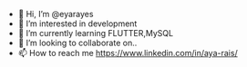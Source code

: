 - 👋 Hi, I’m @eyarayes
- 👀 I’m interested in development
- 🌱 I’m currently learning FLUTTER,MySQL
- 💞️ I’m looking to collaborate on..
- 📫 How to reach me https://www.linkedin.com/in/aya-rais/

<!---
eyarayes/eyarayes is a ✨ special ✨ repository because its `README.md` (this file) appears on your GitHub profile.
You can click the Preview link to take a look at your changes.
--->
